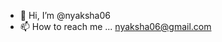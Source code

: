 - 👋 Hi, I’m @nyaksha06
- 📫 How to reach me ...  nyaksha06@gmail.com


<!---
nyaksha06/nyaksha06 is a ✨ special ✨ repository because its `README.md` (this file) appears on your GitHub profile.
You can click the Preview link to take a look at your changes.
--->
